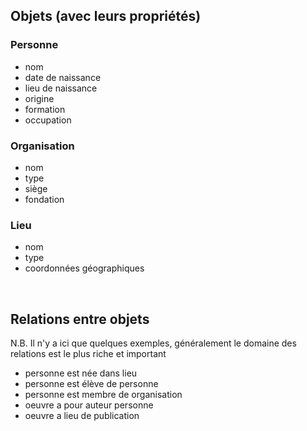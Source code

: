 ##  Objets (avec leurs propriétés)



### Personne
- nom
- date de naissance
- lieu de naissance
- origine
- formation
- occupation


### Organisation
- nom
- type
- siège
- fondation


### Lieu
- nom
- type
- coordonnées géographiques


<br/>

## Relations entre objets

N.B. Il n'y a ici que quelques exemples, généralement le domaine des relations est le plus riche et important

- personne est née dans lieu
- personne est élève de personne
- personne est membre de organisation
- oeuvre a pour auteur personne
- oeuvre a lieu de publication  